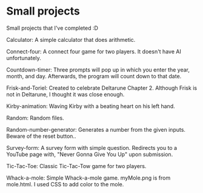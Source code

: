 # Small projects
Small projects that I've completed :D

Calculator: A simple calculator that does arithmetic.

Connect-four: A connect four game for two players. It doesn't have AI unfortunately.

Countdown-timer: Three prompts will pop up in which you enter the year, month, and day. Afterwards, the program will count down to that date.

Frisk-and-Toriel: Created to celebrate Deltarune Chapter 2. Although Frisk is not in Deltarune, I thought it was close enough.

Kirby-animation: Waving Kirby with a beating heart on his left hand.

Random: Random files.

Random-number-generator: Generates a number from the given inputs. Beware of the reset button..

Survey-form: A survey form with simple question. Redirects you to a YouTube page with, "Never Gonna Give You Up" upon submission.

Tic-Tac-Toe: Classic Tic-Tac-Tow game for two players.

Whack-a-mole: Simple Whack-a-mole game. myMole.png is from mole.html. I used CSS to add color to the mole.
